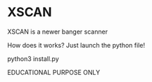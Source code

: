 # XSCAN
XSCAN is a newer banger scanner

How does it works?
Just launch the python file!

python3 install.py


EDUCATIONAL PURPOSE ONLY
